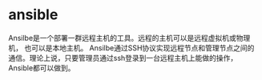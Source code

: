 # ansible
Ansilbe是一个部署一群远程主机的工具。远程的主机可以是远程虚拟机或物理机， 也可以是本地主机。
Ansilbe通过SSH协议实现远程节点和管理节点之间的通信。理论上说，只要管理员通过ssh登录到一台远程主机上能做的操作，Ansible都可以做到。
